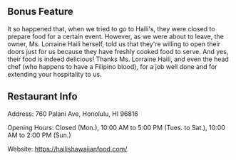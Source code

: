 <h2>Bonus Feature</h2>
It so happened that, when we tried to go to Haili's, they were closed to prepare food for a certain event. However, as we were about to leave, the owner, Ms. Lorraine Haili herself, told us that they're willing to open their doors just for us because they have freshly cooked food to serve. And yes, their food is indeed delicious! Thanks Ms. Lorraine Haili, and even the head chef (who happens to have a Filipino blood), for a job well done and for extending your hospitality to us.

<h2>Restaurant Info</h2>
Address: 760 Palani Ave, Honolulu, HI 96816

Opening Hours: Closed (Mon.), 10:00 AM to 5:00 PM (Tues. to Sat.), 10:00 AM to 2:00 PM (Sun.)

Website: https://hailishawaiianfood.com/
